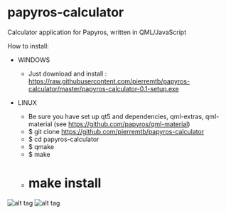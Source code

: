 # papyros-calculator
Calculator application for Papyros, written in QML/JavaScript

How to install:
* WINDOWS
  - Just download and install : https://raw.githubusercontent.com/pierremtb/papyros-calculator/master/papyros-calculator-0.1-setup.exe

* LINUX
  - Be sure you have set up qt5 and dependencies, qml-extras, qml-material (see https://github.com/papyros/qml-material)
  - $ git clone https://github.com/pierremtb/papyros-calculator
  - $ cd papyros-calculator
  - $ qmake
  - $ make
  - # make install

![alt tag](https://raw.githubusercontent.com/pierremtb/papyros-calculator/master/papyros-calculator.png)
![alt tag](https://raw.githubusercontent.com/pierremtb/papyros-calculator/master/papyros-calculator-windows.png)
